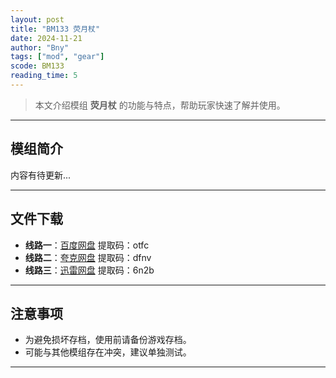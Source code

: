```yaml
---
layout: post
title: "BM133 荧月杖"
date: 2024-11-21
author: "Bny"
tags: ["mod", "gear"]
scode: BM133
reading_time: 5
---
```


> 本文介绍模组 **荧月杖** 的功能与特点，帮助玩家快速了解并使用。

---

## 模组简介

内容有待更新...

---


## 文件下载
- **线路一**：[百度网盘](https://pan.baidu.com/s/1h-TY8OqVLN10UfZ1Klvjvw?pwd=otfc)  提取码：otfc  
- **线路二**：[夸克网盘](https://pan.quark.cn/s/f47814c2efe2?pwd=dfnv)  提取码：dfnv  
- **线路三**：[迅雷网盘](https://pan.xunlei.com/s/VOCCbfFu-D1NTf_K8ycZu-rTA1?pwd=6n2b)  提取码：6n2b  

---

## 注意事项
- 为避免损坏存档，使用前请备份游戏存档。
- 可能与其他模组存在冲突，建议单独测试。

---

